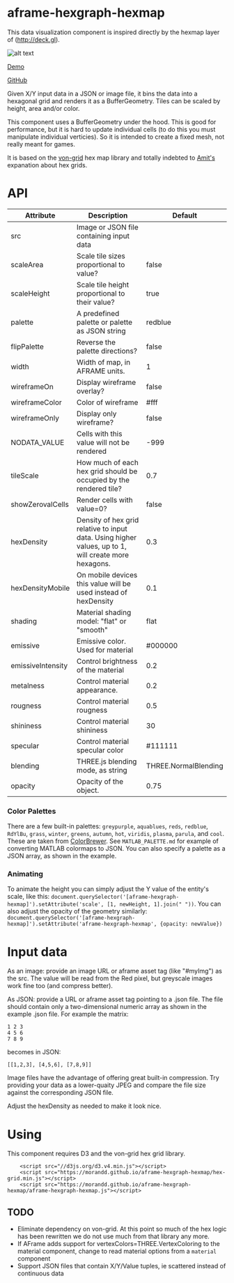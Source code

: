 # aframe-hexgraph-hexmap
This data visualization component is inspired directly by the hexmap layer of (http://deck.gl). 

![alt text](https://raw.githubusercontent.com/morandd/aframe-hexgraph-hexmap/master/img/example.png "Example")

[Demo](https://morandd.github.io/aframe-hexgraph-hexmap/example/)

[GitHub](https://morandd.github.io/aframe-hexgraph-hexmap/)

Given X/Y input data in a JSON or image file, it bins the data into a hexagonal grid and renders it
as a BufferGeometry. Tiles can be scaled by height, area and/or color.

This component uses a BufferGeometry under the hood. This is good for performance, but it is hard to update individual cells (to do this you must manipulate individual verticies). So it is intended to create a fixed mesh, not really meant for games.

It is based on the [von-grid](https://github.com/vonWolfehaus/von-grid/) hex map library and
totally indebted to [Amit's](http://www.redblobgames.com/grids/hexagons/) expanation about hex grids.



# API #

| Attribute | Description | Default |
| ---  | --- | --- |
| src | Image or JSON file containing input data |  |
| scaleArea | Scale tile sizes proportional to value? | false |
| scaleHeight | Scale tile height proportional to their value? | true |
| palette | A predefined palette or palette as JSON string | redblue |
| flipPalette | Reverse the palette directions? | false |
| width | Width of map, in AFRAME units. | 1 |
| wireframeOn | Display wireframe overlay? | false |
| wireframeColor | Color of wireframe | #fff |
| wireframeOnly | Display only wireframe?   | false |
| NODATA_VALUE | Cells with this value will not be rendered | -999 |
| tileScale | How much of each hex grid should be occupied by the rendered tile? | 0.7 |
| showZerovalCells | Render cells with value=0? | false |
| hexDensity | Density of hex grid relative to input data.  Using higher values, up to 1, will create more hexagons. | 0.3 |
| hexDensityMobile | On mobile devices this value will be used instead of hexDensity | 0.1 |
| shading | Material shading model: "flat" or "smooth" | flat |
| emissive | Emissive color. Used for material | #000000
| emissiveIntensity | Control brightness of the material | 0.2 |
| metalness | Control material appearance. | 0.2 |
| rougness | Control material rougness | 0.5 |
| shininess | Control material shininess | 30 |
| specular | Control material specular color | #111111
| blending | THREE.js blending mode, as string | THREE.NormalBlending |
| opacity | Opacity of the object. | 0.75 |




### Color Palettes ###
There are a few built-in palettes:
  `greypurple`, `aquablues`, `reds`, `redblue`, `RdYlBu`, `grass`, `winter`, `greens`,  `autumn`, `hot`, `viridis`, `plasma`, `parula`, and `cool`.
These are taken from [ColorBrewer](http://colorbrewer2.org). See `MATLAB_PALETTE.md` for example of converting MATLAB colormaps to JSON. You can also specify a palette as a JSON array, as shown in the example.


### Animating ###
To animate the height you can simply adjust the Y value of the entity's scale, like this:
`document.querySelector('[aframe-hexgraph-hexmap]').setAttribute('scale', [1, newHeight, 1].join(" "))`. 
You can also adjust the opacity of the geometry similarly: `document.querySelector('[aframe-hexgraph-hexmap]').setAttribute('aframe-hexgraph-hexmap', {opacity: newValue})`



# Input data #
As an image: provide an image URL or aframe asset tag (like "#myImg") as the src. The value will be read from the Red pixel, but greyscale images work fine too (and compress better).

As JSON: provide a URL or aframe asset tag pointing to a .json file. The file should contain only a two-dimensional numeric array as shown in the example .json file. For example the matrix:
```
1 2 3 
4 5 6
7 8 9
```
becomes in JSON:
```
[[1,2,3], [4,5,6], [7,8,9]]
```

Image files have the advantage of offering great built-in compression. Try providing your data as a lower-quaity JPEG and compare the file size against the corresponding JSON file.

Adjust the hexDensity as needed to make it look nice.


# Using #

This component requires D3 and the von-grid hex grid library. 

```
	<script src="//d3js.org/d3.v4.min.js"></script>
	<script src="https://morandd.github.io/aframe-hexgraph-hexmap/hex-grid.min.js"></script>
	<script src="https://morandd.github.io/aframe-hexgraph-hexmap/aframe-hexgraph-hexmap.js"></script>

```



## TODO ##
- Eliminate dependency on von-grid. At this point so much of the hex logic has been rewritten we do not use much from that library any more.
- If AFrame adds support for vertexColors=THREE.VertexColoring to the material component, change to read material options from a `material` component
- Support JSON files that contain X/Y/Value tuples, ie scattered instead of continuous data




